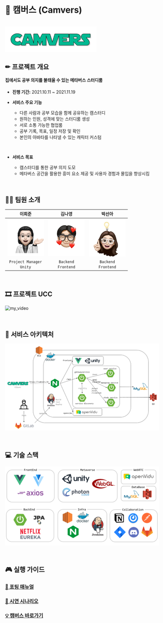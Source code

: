 # 📖 캠버스 (Camvers)



<br>



<img src="./document/assets/logo.png" width="300px;">



<br>



## ✏ 프로젝트 개요



#### 집에서도 공부 의지를 불태울 수 있는 메타버스 스터디룸



- **진행 기간:** 2021.10.11 ~ 2021.11.19

- **서비스 주요 기능**

  - 다른 사람과 공부 모습을 함께 공유하는 캠스터디
  - 원하는 인원, 성격에 맞는 스터디룸 생성
  - 서로 소통 가능한 협업룸
  - 공부 기록, 목표, 일정 저장 및 확인
  - 본인의 아바타를 나타낼 수 있는 캐릭터 커스텀

<br>

- **서비스 목표**

  - 캠스터디를 통한 공부 의지 도모
  - 메타버스 공간을 활용한 흥미 요소 제공 및 사용자 경험과 몰입을 향상시킴

    

<br>



## 👩‍💻 팀원 소개

|   <center>이희준</center>  |  <center>김나영</center>  |  <center>박선아</center> |
| :-----------------------------: | :-------------------------------: | :------------------------: |
|   <img src="./document/assets/hj.png" width="120px;">   | <img src="./document/assets/ny.png" width="120px;"> | <img src="./document/assets/sa.png" width="120px;"> |
| `Project Manager` <br/> `Unity`                         |  `Backend` <br/>`Frontend`                          |  `Backend`<br/>`Frontend`   |



<br>



## 🎞 프로젝트 UCC

![my_video](https://github.com/heejun2822/Camvers/issues/1#issue-1073980922)



<br>



## 🧩  서비스 아키텍처

![architecture](./document/assets/architecture.PNG)



<br>



## 💻 기술 스택

![stack](./document/assets/stack.PNG)



<br>



## 🎮 실행 가이드

### [🔧 포팅 매뉴얼](./exec/PortingManual.md)

### [📃 시연 시나리오](./exec/캠버스-시연-시나리오.pdf)

### [💡 캠버스 바로가기](https://camvers.kr)



